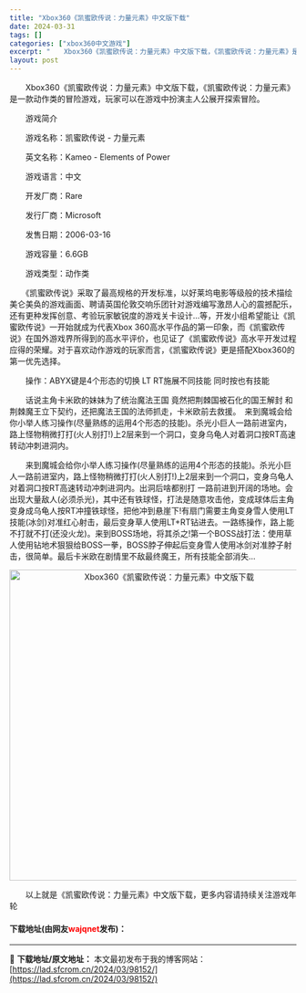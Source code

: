 ```yaml
---
title: "Xbox360《凯蜜欧传说：力量元素》中文版下载"
date: 2024-03-31
tags: []
categories: ["xbox360中文游戏"]
excerpt: "　　Xbox360《凯蜜欧传说：力量元素》中文版下载，《凯蜜欧传说：力量元素》是一款动作类的冒险游戏，玩家可以在游戏中扮演主人公展开探索冒险。 　　游戏简介 　　游戏名称：凯蜜欧传说 - 力量元素 　　英文名称：Kameo - Elements of Power 　　游戏语言：中文 　　开发厂商：R&hellip;"
layout: post
---
```


 <p>　　Xbox360《凯蜜欧传说：力量元素》中文版下载，《凯蜜欧传说：力量元素》是一款动作类的冒险游戏，玩家可以在游戏中扮演主人公展开探索冒险。</p> <p>　　游戏简介</p> <p>　　游戏名称：凯蜜欧传说 - 力量元素</p> <p>　　英文名称：Kameo - Elements of Power</p> <p>　　游戏语言：中文</p> <p>　　开发厂商：Rare</p> <p>　　发行厂商：Microsoft</p> <p>　　发售日期：2006-03-16</p> <p>　　游戏容量：6.6GB</p> <p>　　游戏类型：动作类</p> <p>　　《凯蜜欧传说》采取了最高规格的开发标准，以好莱坞电影等级般的技术描绘美仑美奂的游戏画面、聘请英国伦敦交响乐团针对游戏编写激昂人心的震撼配乐，还有更种发挥创意、考验玩家敏锐度的游戏关卡设计&hellip;等，开发小组希望能让《凯蜜欧传说》一开始就成为代表Xbox 360高水平作品的第一印象，而《凯蜜欧传说》在国外游戏界所得到的高水平评价，也见证了《凯蜜欧传说》高水平开发过程应得的荣耀。对于喜欢动作游戏的玩家而言，《凯蜜欧传说》更是搭配Xbox360的第一优先选择。</p> <p>　　操作：ABYX键是4个形态的切换 LT RT施展不同技能 同时按也有技能</p> <p>　　话说主角卡米欧的妹妹为了统治魔法王国 竟然把荆棘国被石化的国王解封 和荆棘魔王立下契约，还把魔法王国的法师抓走，卡米欧前去救援。　来到魔城会给你小举人练习操作(尽量熟练的运用4个形态的技能)。杀光小巨人一路前进室内，路上怪物稍微打打(火人别打!)上2层来到一个洞口，变身乌龟人对着洞口按RT高速转动冲刺进洞内。</p> <p>　　来到魔城会给你小举人练习操作(尽量熟练的运用4个形态的技能)。杀光小巨人一路前进室内，路上怪物稍微打打(火人别打!)上2层来到一个洞口，变身乌龟人对着洞口按RT高速转动冲刺进洞内。出洞后啥都别打 一路前进到开阔的场地。会出现大量敌人(必须杀光)，其中还有铁球怪，打法是随意攻击他，变成球体后主角变身成乌龟人按RT冲撞铁球怪，把他冲到悬崖下!有扇门需要主角变身雪人使用LT技能(冰剑)对准红心射击，最后变身草人使用LT+RT钻进去。一路练操作，路上能不打就不打(还没火龙)。来到BOSS场地，将其杀之!第一个BOSS战打法：使用草人使用钻地术狠狠给BOSS一拳，BOSS脖子伸起后变身雪人使用冰剑对准脖子射击，很简单。最后卡米欧在剧情里不敌最终魔王，所有技能全部消失...</p> <p align="center"><img align="" border="0" src="https://lad.sfcrom.cn/wp-content/uploads/2024/03/20240330_66083de13c2e7.jpg" width="545" alt="Xbox360《凯蜜欧传说：力量元素》中文版下载" /></p> <p>　　以上就是《凯蜜欧传说：力量元素》中文版下载，更多内容请持续关注游戏年轮</p> <p><h4>下载地址(由网友<font color="red">wajqnet</font>发布)：</h4></p> 

---
📖 **下载地址/原文地址：** 本文最初发布于我的博客网站：[https://lad.sfcrom.cn/2024/03/98152/](https://lad.sfcrom.cn/2024/03/98152/)
